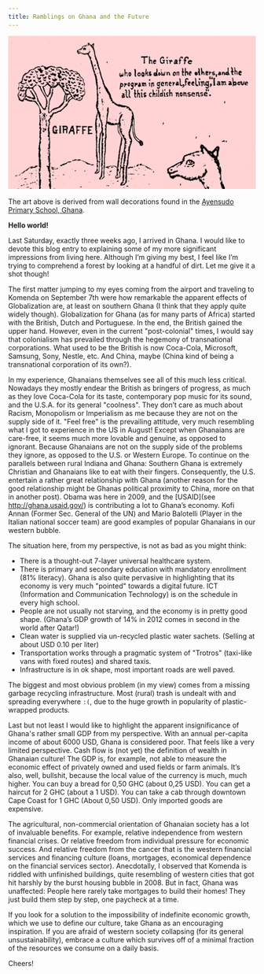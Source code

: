 ```yaml
---
title: Ramblings on Ghana and the Future
---
```


![Giraffe](giraffe.png)

The art above is derived from wall decorations found in the [Ayensudo Primary School, Ghana](https://ayensudoma.wordpress.com/).

**Hello world!**

Last Saturday, exactly three weeks ago, I arrived in Ghana. I would like to devote this blog entry to explaining some of my more significant impressions from living here. Although I’m giving my best, I feel like I’m trying to comprehend a forest by looking at a handful of dirt. Let me give it a shot though!

The first matter jumping to my eyes coming from the airport and traveling to Komenda on September 7th were how remarkable the apparent effects of Globalization are, at least on southern Ghana (I think that they apply quite widely though). Globalization for Ghana (as for many parts of Africa) started with the British, Dutch and Portuguese. In the end, the British gained the upper hand. However, even in the current "post-colonial" times, I would say that colonialism has prevailed through the hegemony of transnational corporations. What used to be the British is now Coca-Cola, Microsoft, Samsung, Sony, Nestle, etc. And China, maybe (China kind of being a transnational corporation of its own?).

In my experience, Ghanaians themselves see all of this much less critical. Nowadays they mostly endear the British as bringers of progress, as much as they love Coca-Cola for its taste, contemporary pop music for its sound, and the U.S.A. for its general "coolness". They don’t care as much about Racism, Monopolism or Imperialism as me because they are not on the supply side of it. "Feel free" is the prevailing attitude, very much resembling what I got to experience in the US in August! Except when Ghanaians are care-free, it seems much more lovable and genuine, as opposed to ignorant. Because Ghanaians are not on the supply side of the problems they ignore, as opposed to the U.S. or Western Europe. To continue on the parallels between rural Indiana and Ghana: Southern Ghana is extremely Christian and Ghanaians like to eat with their fingers. Consequently, the U.S. entertain a rather great relationship with Ghana (another reason for the good relationship might be Ghanas political proximity to China, more on that in another post). Obama was here in 2009, and the [USAID](see http://ghana.usaid.gov/) is contributing a lot to Ghana’s economy. Kofi Annan (Former Sec. General of the UN) and Mario Balotelli (Player in the Italian national soccer team) are good examples of popular Ghanaians in our western bubble.

The situation here, from my perspective, is not as bad as you might think:

* There is a thought-out 7-layer universal healthcare system.
* There is primary and secondary education with mandatory enrollment (81% literacy). Ghana is also quite pervasive in highlighting that its economy is very much "pointed" towards a digital future. ICT (Information and Communication Technology) is on the schedule in every high school.
* People are not usually not starving, and the economy is in pretty good shape. (Ghana’s GDP growth of 14% in 2012 comes in second in the world after Qatar!)
* Clean water is supplied via un-recycled plastic water sachets. (Selling at about USD 0.10 per liter)
* Transportation works through a pragmatic system of "Trotros" (taxi-like vans with fixed routes) and shared taxis.
* Infrastructure is in ok shape, most important roads are well paved.

The biggest and most obvious problem (in my view) comes from a missing garbage recycling infrastructure. Most (rural) trash is undealt with and spreading everywhere `:(`, due to the huge growth in popularity of plastic-wrapped products.

Last but not least I would like to highlight the apparent insignificance of Ghana's rather small GDP from my perspective. With an annual per-capita income of about 6000 USD, Ghana is considered poor. That feels like a very limited perspective. Cash flow is (not yet) the definition of wealth in Ghanaian culture! The GDP is, for example, not able to measure the economic effect of privately owned and used fields or farm animals. It’s also, well, bullshit, because the local value of the currency is much, much higher. You can buy a bread for 0,50 GHC (about 0,25 USD). You can get a haircut for 2 GHC (about a 1 USD). You can take a cab through downtown Cape Coast for 1 GHC (About 0,50 USD). Only imported goods are expensive.

The agricultural, non-commercial orientation of Ghanaian society has a lot of invaluable benefits. For example, relative independence from western financial crises. Or relative freedom from individual pressure for economic success. And relative freedom from the cancer that is the western financial services and financing culture (loans, mortgages, economical dependence on the financial services sector). Anecdotally, I observed that Komenda is riddled with unfinished buildings, quite resembling of western cities that got hit harshly by the burst housing bubble in 2008. But in fact, Ghana was unaffected: People here rarely take mortgages to build their homes! They just build them step by step, one paycheck at a time.

If you look for a solution to the impossibility of indefinite economic growth, which we use to define our culture, take Ghana as an encouraging inspiration. If you are afraid of western society collapsing (for its general unsustainability), embrace a culture which survives off of a minimal fraction of the resources we consume on a daily basis.

Cheers!

